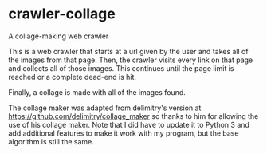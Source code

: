 # crawler-collage
A collage-making web crawler

This is a web crawler that starts at a url given by the user
and takes all of the images from that page. Then, the crawler
visits every link on that page and collects all of those images.
This continues until the page limit is reached or a complete dead-end
is hit.

Finally, a collage is made with all of the images found.

The collage maker was adapted from delimitry's version at 
https://github.com/delimitry/collage_maker so thanks to him for allowing
the use of his collage maker. Note that I did have to update it to 
Python 3 and add additional features to make it work with my program,
but the base algorithm is still the same. 
